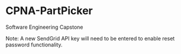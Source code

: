 # CPNA-PartPicker
Software Engineering Capstone

Note: A new SendGrid API key will need to be entered to enable reset password functionality.

